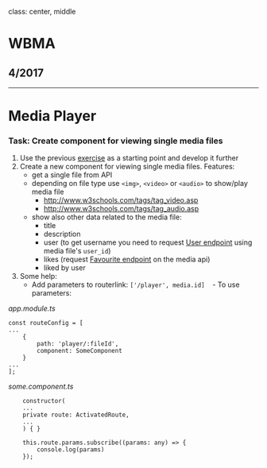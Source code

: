 class: center, middle

# WBMA

## 4/2017

---

# Media Player

### Task: Create component for viewing single media files

1. Use the previous [exercise](w3-upload.md) as a starting point and develop it further
1. Create a new component for viewing single media files. Features:
    - get a single file from API
    - depending on file type use `<img>`, `<video>` or `<audio>` to show/play media file
        - <http://www.w3schools.com/tags/tag_video.asp>
        - <http://www.w3schools.com/tags/tag_audio.asp>  
    - show also other data related to the media file:
        - title
        - description
        - user (to get username you need to request [User endpoint](http://media.mw.metropolia.fi/wbma/docs/#api-User-GetUser) using media file's `user_id`)
        - likes (request [Favourite endpoint](http://media.mw.metropolia.fi/wbma/docs/#api-Favourite) on the media api)
        - liked by user
1. Some help:
    - Add parameters to routerlink: `['/player', media.id]`
    - To use parameters:

_app.module.ts_

```
const routeConfig = [
...
    {
        path: 'player/:fileId',
        component: SomeComponent
    }
...
];
```

_some.component.ts_
```
    constructor(
    ...
    private route: ActivatedRoute,
    ...
    ) { }
```

```
    this.route.params.subscribe((params: any) => {
        console.log(params)
    });
```
